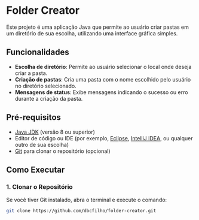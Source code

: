 # Folder Creator

Este projeto é uma aplicação Java que permite ao usuário criar pastas em um diretório de sua escolha, utilizando uma interface gráfica simples.

## Funcionalidades
- **Escolha de diretório**: Permite ao usuário selecionar o local onde deseja criar a pasta.
- **Criação de pastas**: Cria uma pasta com o nome escolhido pelo usuário no diretório selecionado.
- **Mensagens de status**: Exibe mensagens indicando o sucesso ou erro durante a criação da pasta.

## Pré-requisitos

- [Java JDK](https://www.oracle.com/java/technologies/javase-jdk11-downloads.html) (versão 8 ou superior)
- Editor de código ou IDE (por exemplo, [Eclipse](https://www.eclipse.org/), [IntelliJ IDEA](https://www.jetbrains.com/idea/), ou qualquer outro de sua escolha)
- [Git](https://git-scm.com/) para clonar o repositório (opcional)

## Como Executar

### 1. Clonar o Repositório

Se você tiver Git instalado, abra o terminal e execute o comando:

```bash
git clone https://github.com/dbcfilho/folder-creator.git
